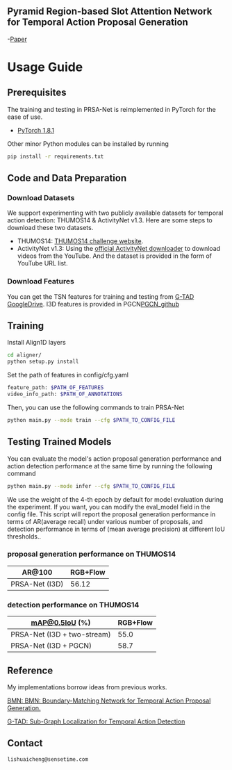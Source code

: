 ## Pyramid Region-based Slot Attention Network for Temporal Action Proposal Generation

-[Paper][paper_arixv]

# Usage Guide

## Prerequisites


The training and testing in PRSA-Net is reimplemented in PyTorch for the ease of use. 

- [PyTorch 1.8.1][pytorch]
                   

Other minor Python modules can be installed by running

```bash
pip install -r requirements.txt
```

 

## Code and Data Preparation


### Download Datasets

We support experimenting with two publicly available datasets for 
temporal action detection: THUMOS14 & ActivityNet v1.3. Here are some steps to download these two datasets.

- THUMOS14:  [THUMOS14 challenge website][thumos14].
- ActivityNet v1.3: Using the [official ActivityNet downloader][anet_down] to download videos from the YouTube. And the dataset is provided in the form of YouTube URL list. 

### Download Features

You can get the TSN features for training and testing from  [G-TAD][G-TAD] [GoogleDrive][TSN].
I3D features is provided in PGCN[PGCN_github]

## Training


Install Align1D layers
```bash
cd aligner/
python setup.py install
```

Set the path of features in config/cfg.yaml

```bash
feature_path: $PATH_OF_FEATURES
video_info_path: $PATH_OF_ANNOTATIONS
```


Then, you can use the following commands to train PRSA-Net

```bash
python main.py --mode train --cfg $PATH_TO_CONFIG_FILE
```

## Testing Trained Models


You can evaluate the model's action proposal generation performance and action detection performance at the same time by running the following command

```bash
python main.py --mode infer --cfg $PATH_TO_CONFIG_FILE
```

We use the weight of the 4-th epoch by default for model evaluation during the experiment. If you want, you can modify the eval_model field in the config file.
This script will report the proposal generation performance in terms of AR(average recall) under various number of proposals, and detection performance in terms of (mean average precision) at different IoU thresholds..

### proposal generation performance on THUMOS14

| AR@100         | RGB+Flow |
| -------------- | -------- |
| PRSA-Net (I3D) | 56.12    |

### detection performance on THUMOS14

| mAP@0.5IoU (%)              | RGB+Flow |
| --------------------------- | -------- |
| PRSA-Net (I3D + two-stream) | 55.0     |
| PRSA-Net (I3D + PGCN)       | 58.7     |



## Reference
My implementations borrow ideas from previous works.

[BMN: BMN: Boundary-Matching Network for Temporal Action Proposal Generation.][BMN]

[G-TAD: Sub-Graph Localization for Temporal Action Detection][G-TAD]


## Contact

```
lishuaicheng@sensetime.com
```

[pytorch]:https://pytorch.org/
[thumos14]:http://crcv.ucf.edu/THUMOS14/download.html
[anet_down]:https://github.com/activitynet/ActivityNet/tree/master/Crawler
[PGCN_github]: https://github.com/Alvin-Zeng/PGCN
[BMN]: https://arxiv.org/pdf/1907.09702.pdf
[G-TAD]: https://arxiv.org/pdf/1911.11462.pdf
[TSN]: https://drive.google.com/drive/folders/10PGPMJ9JaTZ18uakPgl58nu7yuKo8M_k
[paper_arixv]: https://arxiv.org/pdf/2206.10095.pdf